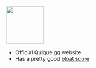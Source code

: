 <img height="100" src="https://quique.gq/assets/logo.svg">
<ul>
  <li>Official Quique.gq website</li>
  <li>Has a pretty good <a target="_blank" href="https://www.webbloatscore.com/?url=quique.gq">bloat score</a></li>
</ul>
